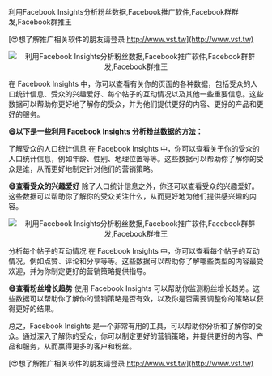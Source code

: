 利用Facebook Insights分析粉丝数据,Facebook推广软件,Facebook群群发,Facebook群推王

[😍想了解推广相关软件的朋友请登录 http://www.vst.tw](http://www.vst.tw)

 <center><img src="https://vst.tw/MP4/tuiguang/png/4.png" alt="利用Facebook Insights分析粉丝数据,Facebook推广软件,Facebook群群发,Facebook群推王"></center>

在 Facebook Insights 中，你可以查看有关你的页面的各种数据，包括受众的人口统计信息、受众的兴趣爱好、每个帖子的互动情况以及其他一些重要信息。这些数据可以帮助你更好地了解你的受众，并为他们提供更好的内容、更好的产品和更好的服务。

**😄以下是一些利用 Facebook Insights 分析粉丝数据的方法：**

了解受众的人口统计信息
在 Facebook Insights 中，你可以查看关于你的受众的人口统计信息，例如年龄、性别、地理位置等等。这些数据可以帮助你了解你的受众是谁，从而更好地制定针对他们的营销策略。

**😄查看受众的兴趣爱好**
除了人口统计信息之外，你还可以查看受众的兴趣爱好。这些数据可以帮助你了解你的受众关注什么，从而更好地为他们提供感兴趣的内容。

 <center><img src="https://vst.tw/MP4/tuiguang/png/0.png" alt="利用Facebook Insights分析粉丝数据,Facebook推广软件,Facebook群群发,Facebook群推王"></center>

分析每个帖子的互动情况
在 Facebook Insights 中，你可以查看每个帖子的互动情况，例如点赞、评论和分享等等。这些数据可以帮助你了解哪些类型的内容最受欢迎，并为你制定更好的营销策略提供指导。

**😄查看粉丝增长趋势**
使用 Facebook Insights 可以帮助你监测粉丝增长趋势。这些数据可以帮助你了解你的营销策略是否有效，以及你是否需要调整你的策略以获得更好的结果。

总之，Facebook Insights 是一个非常有用的工具，可以帮助你分析和了解你的受众。通过深入了解你的受众，你可以制定更好的营销策略，并提供更好的内容、产品和服务，从而赢得更多的客户和粉丝。

[😍想了解推广相关软件的朋友请登录 http://www.vst.tw](http://www.vst.tw)



